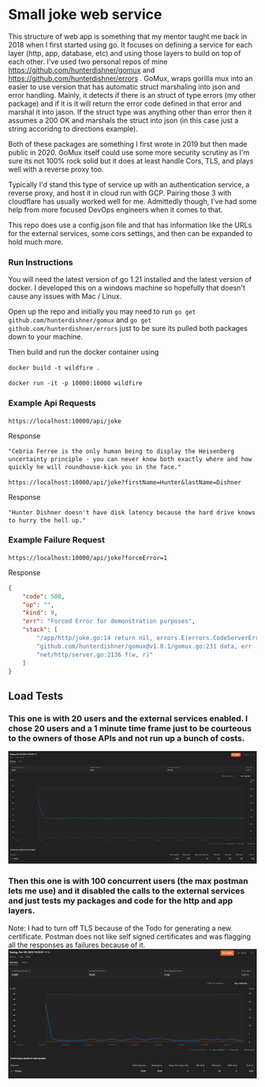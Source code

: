# Small joke web service
This structure of web app is something that my mentor taught me back in 2018 when I first started using go. It focuses on defining a service for each layer (http, app, database, etc) and using those layers to build on top of each other. I've used two personal repos of mine https://github.com/hunterdishner/gomux and https://github.com/hunterdishner/errors . GoMux, wraps gorilla mux into an easier to use version that has automatic struct marshaling into json and error handling. Mainly, it detects if there is an struct of type errors (my other package) and if it is it will return the error code defined in that error and marshal it into jason. If the struct type was anything other than error then it assumes a 200 OK and marshals the struct into json (in this case just a string accoridng to directions example). 

Both of these packages are something I first wrote in 2019 but then made public in 2020. GoMux itself could use some more security scrutiny as I'm sure its not 100% rock solid but it does at least handle Cors, TLS, and plays well with a reverse proxy too. 

Typically I'd stand this type of service up with an authentication service, a reverse proxy, and host it in cloud run with GCP. Pairing those 3 with cloudflare has usually worked well for me. Admittedly though, I've had some help from more focused DevOps engineers when it comes to that. 

This repo does use a config.json file and that has information like the URLs for the external services, some cors settings, and then can be expanded to hold much more. 

### Run Instructions

You will need the latest version of go 1.21 installed and the latest version of docker. I developed this on a windows machine so hopefully that doesn't cause any issues with Mac / Linux.

Open up the repo and initially you may need to run `go get github.com/hunterdishner/gomux` and `go get github.com/hunterdishner/errors` just to be sure its pulled both packages down to your machine.

Then build and run the docker container using

```docker build -t wildfire .```

```docker run -it -p 10000:10000 wildfire```

### Example Api Requests

```https://localhost:10000/api/joke```

Response
```
"Cebria Ferree is the only human being to display the Heisenberg uncertainty principle - you can never know both exactly where and how quickly he will roundhouse-kick you in the face."
```

```https://localhost:10000/api/joke?firstName=Hunter&lastName=Dishner```

Response
```
"Hunter Dishner doesn't have disk latency because the hard drive knows to hurry the hell up."
```

### Example Failure Request

```https://localhost:10000/api/joke?forceError=1```

Response
```json
{
    "code": 500,
    "op": "",
    "kind": 9,
    "err": "Forced Error for demonstration purposes",
    "stack": [
        "/app/http/joke.go:14 return nil, errors.E(errors.CodeServerError, errors.Decoding, \"Forced Error for demonstration purposes\")\r",
        "github.com/hunterdishner/gomux@v1.0.1/gomux.go:231 data, err := fn(w, r)",
        "net/http/server.go:2136 f(w, r)"
    ]
}
```



## Load Tests

### This one is with 20 users and the external services enabled. I chose 20 users and a 1 minute time frame just to be courteous to the owners of those APIs and not run up a bunch of costs. 
![Alt text](20Users.png "Title")

### Then this one is with 100 concurrent users (the max postman lets me use) and it disabled the calls to the external services and just tests my packages and code for the http and app layers. 
Note: I had to turn off TLS because of the Todo for generating a new certificate. Postman does not like self signed certificates and was flagging all the responses as failures because of it.
![Alt text](loadTest.png "Title")

